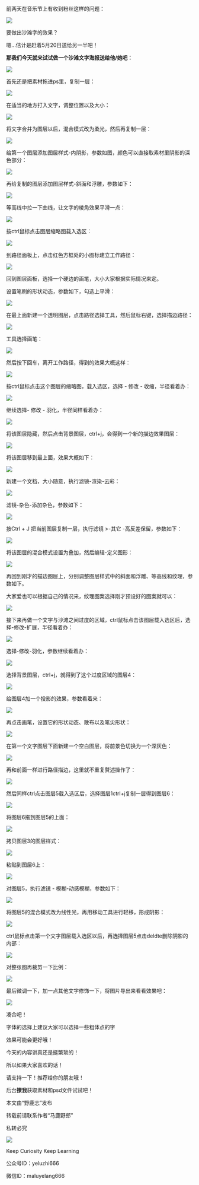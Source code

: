前两天在音乐节上有收到粉丝这样的问题：

![](https://pic1.zhimg.com/v2-d9f9619f80a33d69e0f1e3e22c65db0c_r.jpg)

要做出沙滩字的效果？  

嗯...估计是赶着5月20日送给另一半吧！

**那我们今天就来试试做一个沙滩文字海报送给他/她吧：**

![](https://pic2.zhimg.com/v2-29972d51c8ff091e19931910625efd1d_r.jpg)

首先还是把素材拖进ps里，复制一层：  

![](https://pic4.zhimg.com/v2-a43e5701eb415a6505a992e31a8bd543_r.jpg)  

在适当的地方打入文字，调整位置以及大小：

![](https://pic2.zhimg.com/v2-b01a96d2e71e38a5bf55b2e7aaa832e9_r.jpg)  

将文字合并为图层以后，混合模式改为柔光，然后再复制一层：

![](https://pic3.zhimg.com/v2-aec6676455cdefee9b66195a02679306_r.jpg)  

给第一个图层添加图层样式-内阴影，参数如图，颜色可以直接取素材里阴影的深色部分：

![](https://pic1.zhimg.com/v2-00fe8a18a651a1c6177f522cae535478_r.jpg)  

再给复制的图层添加图层样式-斜面和浮雕，参数如下：

![](https://pic3.zhimg.com/v2-421389d0877e6cc2df260b4b6773c22a_r.jpg)  

等高线中拉一下曲线，让文字的棱角效果平滑一点：

![](https://pic1.zhimg.com/v2-e209c1d8a5266b8db62c5c9a2234ae4c_r.jpg)  

按ctrl鼠标点击图层缩略图载入选区：

![](https://pic3.zhimg.com/v2-f56c14a73eed7cfd7172ed827558bdca_r.jpg)  

到路径面板上，点击红色方框处的小图标建立工作路径：

![](https://pic4.zhimg.com/v2-ff67a40067b282e5e93817a5a6a5e03b_r.jpg)  

回到图层面板，选择一个硬边的画笔，大小大家根据实际情况来定。

  

设置笔刷的形状动态，参数如下，勾选上平滑：

![](https://pic3.zhimg.com/v2-820af012188ef13fc491cd781c9bcf62_r.jpg)  

在最上面新建一个透明图层，点击路径选择工具，然后鼠标右键，选择描边路径：

![](https://pic4.zhimg.com/v2-25f67b47e1b7d07f773515679cf26063_r.jpg)  

工具选择画笔：

![](https://pic4.zhimg.com/v2-37765bbd54f9c260645a7fe3c6f83127_r.jpg)  

然后按下回车，离开工作路径，得到的效果大概这样：

![](https://pic2.zhimg.com/v2-aa45739f9e0d456db996cdcff1dd3a99_r.jpg)  

按ctrl鼠标点击这个图层的缩略图，载入选区，选择 - 修改 - 收缩，半径看着办：

![](https://pic1.zhimg.com/v2-c9ebbb25c412625cf03cf97d56197f0c_r.jpg)  

继续选择- 修改 - 羽化，半径同样看着办：

![](https://pic4.zhimg.com/v2-7e6a221713eb0399b1fef16c9e8b79bf_r.jpg)  

将该图层隐藏，然后点击背景图层，ctrl+j，会得到一个新的描边效果图层：

![](https://pic3.zhimg.com/v2-181d1b6809e0542d186da29de9b2a776_r.jpg)  

将该图层移到最上面，效果大概如下：

![](https://pic4.zhimg.com/v2-4e63a91a3ae4a83c36eb204569741297_r.jpg)  

新建一个文档，大小随意，执行滤镜-渲染-云彩：

![](https://pic2.zhimg.com/v2-a360dc0852e17108b30cb7a1f18a2cf5_r.jpg)  

滤镜-杂色-添加杂色，参数如下：

![](https://pic4.zhimg.com/v2-fe4ec6efa313aaf65d3a141fa24af767_r.jpg)  

按Ctrl + J 把当前图层复制一层，执行滤镜 >-其它 -高反差保留，参数如下：

![](https://pic3.zhimg.com/v2-f0af9a22e2a8f0bac9109124bd823ebe_r.jpg)  

将该图层的混合模式设置为叠加，然后编辑-定义图形：

![](https://pic3.zhimg.com/v2-b52324fe04996e143a325db19bec5a6e_r.jpg)  

再回到刚才的描边图层上，分别调整图层样式中的斜面和浮雕、等高线和纹理，参数如下。

  

大家爱也可以根据自己的情况来，纹理图案选择刚才预设好的图案就可以：

![](https://pic1.zhimg.com/v2-e887ee94fbb438f7cd553b9249ef4aa0_r.jpg)  

接下来再做一个文字与沙滩之间过度的区域，ctrl鼠标点击该图层载入选区后，选择-修改-扩展，半径看着办：

![](https://pic2.zhimg.com/v2-94dc1f0b525c41f4fd3de8001cc72891_r.jpg)  

选择-修改-羽化，参数继续看着办：

![](https://pic3.zhimg.com/v2-f68a021a05071e510851762f9d1c65e2_r.jpg)  

选择背景图层，ctrl+j，就得到了这个过度区域的图层4：

![](https://pic1.zhimg.com/v2-9782cc7d20e191e4c576885ab6f6fef8_r.jpg)  

给图层4加一个投影的效果，参数看着来：

![](https://pic1.zhimg.com/v2-ce59d7a78dc241a1cf4b4e70fc48177c_r.jpg)  

再点击画笔，设置它的形状动态、散布以及笔尖形状：

![](https://pic4.zhimg.com/v2-a42d10092a982806ad273ca015a1ce5b_r.jpg)  

在第一个文字图层下面新建一个空白图层，将前景色切换为一个深灰色：

![](https://pic3.zhimg.com/v2-1d9b22ff6ffa6bd53283b6d0879620ba_r.jpg)  

再和前面一样进行路径描边，这里就不重复赘述操作了：

![](https://pic3.zhimg.com/v2-4ee14692e78e2b00c73ff8ae49ca25e2_r.jpg)  

然后同样ctrl点击图层5载入选区后，选择图层1ctrl+j复制一层得到图层6：

![](https://pic2.zhimg.com/v2-ddbdc42330ee1232c6dcbaf6acbe19dd_r.jpg)  

将图层6拖到图层5的上面：

![](https://pic1.zhimg.com/v2-5e1ea5a1c7500b2f1f2e7361daddf988_r.jpg)  

拷贝图层3的图层样式：

![](https://pic4.zhimg.com/v2-bc3bfe08e59c9f7a21db325f73315d77_r.jpg)  

粘贴到图层6上：

![](https://pic2.zhimg.com/v2-e7f77b0cec2b291630409425f8c87e1d_r.jpg)  

对图层5，执行滤镜 - 模糊-动感模糊，参数如下：

![](https://pic3.zhimg.com/v2-9a3d7f8980d1c290c54cff68eceae902_r.jpg)  

将图层5的混合模式改为线性光，再用移动工具进行轻移，形成阴影：

![](https://pic4.zhimg.com/v2-b2cdf2e666774e6eebe4d6db6bcfd3bf_r.jpg)  

ctrl鼠标点击第一个文字图层载入选区以后，再选择图层5点击deldte删除阴影的内部：

![](https://pic3.zhimg.com/v2-6c57da3637b0e2cfef4c1d4e79e154ca_r.jpg)  

对整张图再裁剪一下比例：

![](https://pic1.zhimg.com/v2-ce100e8e6cc57f8210e4bd35afd84f08_r.jpg)  

最后微调一下，加一点其他文字修饰一下，将图片导出来看看效果吧：  

![](https://pic1.zhimg.com/v2-226940a469a32d8a92125c87501425f4_r.jpg)  

凑合吧！  

字体的选择上建议大家可以选择一些粗体点的字

效果可能会更好哦！

今天的内容讲真还是挺繁琐的！

所以如果大家喜欢的话！

请支持一下！推荐给你的朋友哦！

后台**撩我**获取素材和psd文件试试吧！

  

本文由“野鹿志”发布

转载前请联系作者“马鹿野郎”

私转必究

![](https://pic2.zhimg.com/v2-29972d51c8ff091e19931910625efd1d_r.jpg)

Keep Curiosity Keep Learning

公众号ID：yeluzhi666

微信ID：maluyelang666